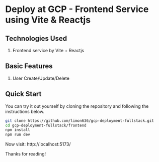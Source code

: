 # Deploy at GCP - Frontend Service using Vite & Reactjs


## Technologies Used

1. Frontend service by Vite + Reactjs

 

## Basic Features

1. User Create/Update/Delete


## Quick Start

You can try it out yourself by cloning the repository and following the instructions below.

```bash
git clone https://github.com/limon636/gcp-deployment-fullstack.git
cd gcp-deployment-fullstack/frontend
npm install
npm run dev
```

Now visit:
http://localhost:5173/


Thanks for reading!
